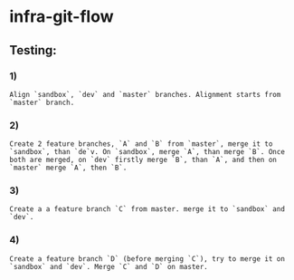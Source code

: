 # infra-git-flow


## Testing: 


### 1)

    Align `sandbox`, `dev` and `master` branches. Alignment starts from `master` branch.

### 2)

    Create 2 feature branches, `A` and `B` from `master`, merge it to `sandbox`, than `de`v. On `sandbox`, merge `A`, than merge `B`. Once both are merged, on `dev` firstly merge `B`, than `A`, and then on `master` merge `A`, then `B`.

### 3)

    Create a a feature branch `C` from master. merge it to `sandbox` and `dev`.

### 4)
    Create a feature branch `D` (before merging `C`), try to merge it on `sandbox` and `dev`. Merge `C` and `D` on master.